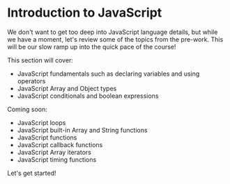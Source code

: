 # Introduction to JavaScript

We don't want to get too deep into JavaScript language details, but while we have a moment, let's review some of the topics from the pre-work. This will be our slow ramp up into the quick pace of the course!

This section will cover:

* JavaScript fundamentals such as declaring variables and using operators
* JavaScript Array and Object types
* JavaScript conditionals and boolean expressions

Coming soon:

* JavaScript loops
* JavaScript built-in Array and String functions
* JavaScript functions
* JavaScript callback functions
* JavaScript Array iterators
* JavaScript timing functions

Let's get started!
